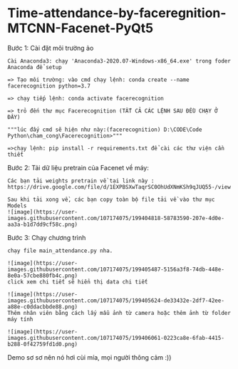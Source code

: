 # Time-attendance-by-faceregnition-MTCNN-Facenet-PyQt5

Bước 1: Cài đặt môi trường ảo 

	Cài Anaconda3: chạy 'Anaconda3-2020.07-Windows-x86_64.exe' trong foder Anaconda để setup
	
	=> Tạo môi trường: vào cmd chạy lệnh: conda create --name facerecognition python=3.7
	
	=> chạy tiếp lệnh: conda activate facerecognition 
	
	=> trỏ đến thư mục Facerecognition (TẤT CẢ CÁC LỆNH SAU ĐỀU CHẠY Ở ĐÂY)
	
	"""lúc đấy cmd sẽ hiện như này:(facerecognition) D:\CODE\Code Python\cham_cong\Facerecognition>"""
	
	=>chạy lệnh: pip install -r requirements.txt để cài các thư viện cần thiết
	
Bước 2: Tải dữ liệu pretrain của Facenet về máy:

	Các bạn tải weights pretrain về tại link này : https://drive.google.com/file/d/1EXPBSXwTaqrSC0OhUdXNmKSh9qJUQ55-/view

	Sau khi tải xong về, các bạn copy toàn bộ file tải về vào thư mục Models
	![image](https://user-images.githubusercontent.com/107174075/199404818-58783590-207e-4d0e-aa3a-b1d7dd9cf58c.png)

Bước 3: Chạy chương trình

	chạy file main_attendance.py nha. 
	
	![image](https://user-images.githubusercontent.com/107174075/199405487-5156a3f8-74db-448e-8e0a-57cbe880fb4c.png)
 	click xem chi tiết sẽ hiển thị data chi tiết
 
 	![image](https://user-images.githubusercontent.com/107174075/199405624-de33432e-2df7-42ee-a88e-c0ddacbbde88.png)
	Thêm nhân viên bằng cách lấy mẫu ảnh từ camera hoặc thêm ảnh từ folder máy tính

	![image](https://user-images.githubusercontent.com/107174075/199406061-0223ca8e-6fab-4415-b288-0f42759fd1d0.png)

Demo sơ sơ nên nó hơi cùi mía, mọi người thông cảm :))
